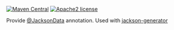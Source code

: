 [![Maven Central](https://maven-badges.herokuapp.com/maven-central/org.litote.jackson/jackson-data/badge.svg)](https://maven-badges.herokuapp.com/maven-central/org.litote.jackson/jackson-data)
[![Apache2 license](https://img.shields.io/badge/license-Apache%20License%202.0-blue.svg?style=flat)](https://www.apache.org/licenses/LICENSE-2.0)

Provide [@JacksonData](https://github.com/Litote/kjackson/blob/master/jackson-data/src/main/kotlin/JacksonData.kt) annotation. Used with [jackson-generator](../jackson-generator)
